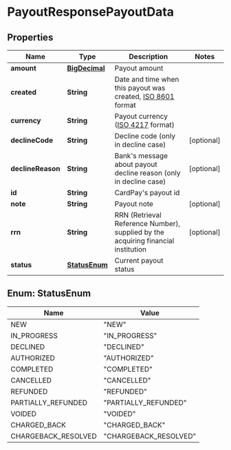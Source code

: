
# PayoutResponsePayoutData

## Properties
Name | Type | Description | Notes
------------ | ------------- | ------------- | -------------
**amount** | [**BigDecimal**](BigDecimal.md) | Payout amount | 
**created** | **String** | Date and time when this payout was created, [ISO 8601](https://en.wikipedia.org/wiki/ISO_8601) format | 
**currency** | **String** | Payout currency ([ISO 4217](https://en.wikipedia.org/wiki/ISO_4217) format) | 
**declineCode** | **String** | Decline code (only in decline case) |  [optional]
**declineReason** | **String** | Bank&#39;s message about payout decline reason (only in decline case) |  [optional]
**id** | **String** | CardPay&#39;s payout id | 
**note** | **String** | Payout note |  [optional]
**rrn** | **String** | RRN (Retrieval Reference Number), supplied by the acquiring financial institution |  [optional]
**status** | [**StatusEnum**](#StatusEnum) | Current payout status | 


<a name="StatusEnum"></a>
## Enum: StatusEnum
Name | Value
---- | -----
NEW | &quot;NEW&quot;
IN_PROGRESS | &quot;IN_PROGRESS&quot;
DECLINED | &quot;DECLINED&quot;
AUTHORIZED | &quot;AUTHORIZED&quot;
COMPLETED | &quot;COMPLETED&quot;
CANCELLED | &quot;CANCELLED&quot;
REFUNDED | &quot;REFUNDED&quot;
PARTIALLY_REFUNDED | &quot;PARTIALLY_REFUNDED&quot;
VOIDED | &quot;VOIDED&quot;
CHARGED_BACK | &quot;CHARGED_BACK&quot;
CHARGEBACK_RESOLVED | &quot;CHARGEBACK_RESOLVED&quot;



